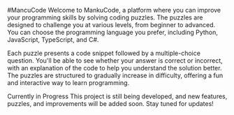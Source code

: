 #MancuCode
Welcome to MankuCode, a platform where you can improve your programming skills by solving coding puzzles. The puzzles are designed to challenge you at various levels, from beginner to advanced. You can choose the programming language you prefer, including Python, JavaScript, TypeScript, and C#.

Each puzzle presents a code snippet followed by a multiple-choice question. You'll be able to see whether your answer is correct or incorrect, with an explanation of the code to help you understand the solution better. The puzzles are structured to gradually increase in difficulty, offering a fun and interactive way to learn programming.

Currently in Progress
This project is still being developed, and new features, puzzles, and improvements will be added soon. Stay tuned for updates!

